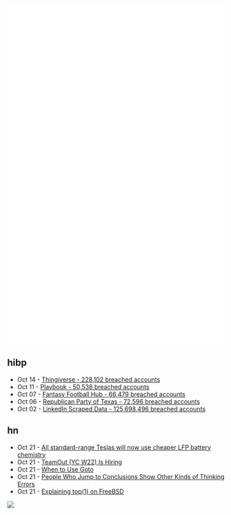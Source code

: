 ![Metrics](https://raw.githubusercontent.com/phixion/phixion/master/metrics.svg)

## hibp

<!--
for https://github.com/phixion/phixion/blob/main/.github/workflows/feeds.yml
-->
<!--START_SECTION:haveibeenpwnd-->
- Oct 14 - [Thingiverse - 228,102 breached accounts](https://haveibeenpwned.com/PwnedWebsites#Thingiverse)
- Oct 11 - [Playbook - 50,538 breached accounts](https://haveibeenpwned.com/PwnedWebsites#Playbook)
- Oct 07 - [Fantasy Football Hub - 66,479 breached accounts](https://haveibeenpwned.com/PwnedWebsites#FantasyFootballHub)
- Oct 06 - [Republican Party of Texas - 72,596 breached accounts](https://haveibeenpwned.com/PwnedWebsites#RepublicanPartyOfTexas)
- Oct 02 - [LinkedIn Scraped Data - 125,698,496 breached accounts](https://haveibeenpwned.com/PwnedWebsites#LinkedInScrape)
<!--END_SECTION:haveibeenpwnd-->

## hn

<!--
for https://github.com/phixion/phixion/blob/main/.github/workflows/feeds.yml
-->
<!--START_SECTION:hn-->
- Oct 21 - [All standard-range Teslas will now use cheaper LFP battery chemistry](https://arstechnica.com/cars/2021/10/tesla-made-1-6-billion-in-q3-is-switching-to-lfp-batteries-globally/)
- Oct 21 - [TeamOut (YC W22) Is Hiring](https://news.ycombinator.com/item?id=28943172)
- Oct 21 - [When to Use Goto](https://beej.us/guide/bgc/html/split/goto.html)
- Oct 21 - [People Who Jump to Conclusions Show Other Kinds of Thinking Errors](https://www.scientificamerican.com/article/people-who-jump-to-conclusions-show-other-kinds-of-thinking-errors/)
- Oct 21 - [Explaining top(1) on FreeBSD](https://klarasystems.com/articles/explaining-top1-on-freebsd/)
<!--END_SECTION:hn-->

<!--
for https://yhype.me
-->
![](https://hit.yhype.me/github/profile?user_id=13013670)
